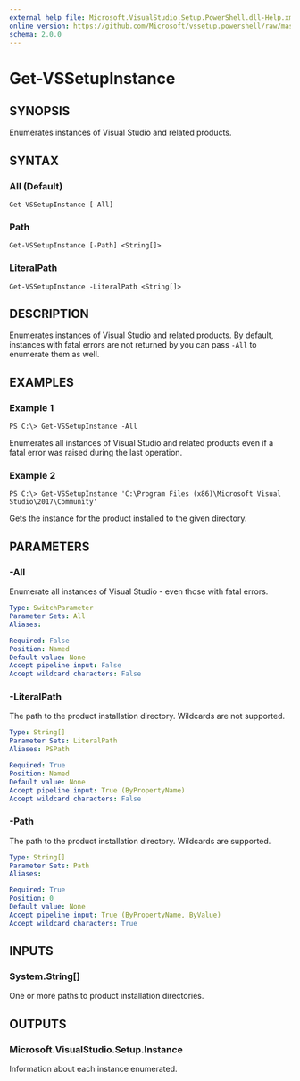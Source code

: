 ```yaml
---
external help file: Microsoft.VisualStudio.Setup.PowerShell.dll-Help.xml
online version: https://github.com/Microsoft/vssetup.powershell/raw/master/docs/VSSetup/Get-VSSetupInstance.md
schema: 2.0.0
---
```


# Get-VSSetupInstance

## SYNOPSIS
Enumerates instances of Visual Studio and related products.

## SYNTAX

### All (Default)
```
Get-VSSetupInstance [-All]
```

### Path
```
Get-VSSetupInstance [-Path] <String[]>
```

### LiteralPath
```
Get-VSSetupInstance -LiteralPath <String[]>
```

## DESCRIPTION
Enumerates instances of Visual Studio and related products. By default, instances with fatal errors are not returned by you can pass `-All` to enumerate them as well.

## EXAMPLES

### Example 1
```
PS C:\> Get-VSSetupInstance -All
```

Enumerates all instances of Visual Studio and related products even if a fatal error was raised during the last operation.

### Example 2
```
PS C:\> Get-VSSetupInstance 'C:\Program Files (x86)\Microsoft Visual Studio\2017\Community'
```

Gets the instance for the product installed to the given directory.

## PARAMETERS

### -All
Enumerate all instances of Visual Studio - even those with fatal errors.

```yaml
Type: SwitchParameter
Parameter Sets: All
Aliases: 

Required: False
Position: Named
Default value: None
Accept pipeline input: False
Accept wildcard characters: False
```

### -LiteralPath
The path to the product installation directory. Wildcards are not supported.

```yaml
Type: String[]
Parameter Sets: LiteralPath
Aliases: PSPath

Required: True
Position: Named
Default value: None
Accept pipeline input: True (ByPropertyName)
Accept wildcard characters: False
```

### -Path
The path to the product installation directory. Wildcards are supported.

```yaml
Type: String[]
Parameter Sets: Path
Aliases: 

Required: True
Position: 0
Default value: None
Accept pipeline input: True (ByPropertyName, ByValue)
Accept wildcard characters: True
```

## INPUTS

### System.String[]
One or more paths to product installation directories.

## OUTPUTS

### Microsoft.VisualStudio.Setup.Instance
Information about each instance enumerated.
